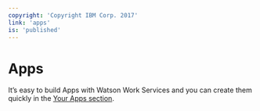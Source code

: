 ```yaml
---
copyright: 'Copyright IBM Corp. 2017'
link: 'apps'
is: 'published'
---
```

# Apps

It’s easy to build Apps with Watson Work Services and you can create them quickly in
the [Your Apps section](https://developer.watsonwork.ibm.com/apps).
